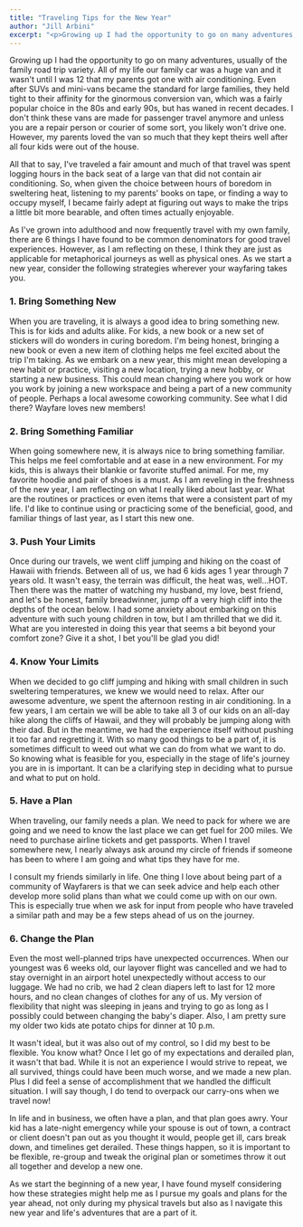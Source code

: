 ```yaml
---
title: "Traveling Tips for the New Year"
author: "Jill Arbini"
excerpt: "<p>Growing up I had the opportunity to go on many adventures, usually of the family road trip variety. All of my life our family car was a huge van and it wasn't until I was 12 that my parents got one with air conditioning. Even after SUVs and mini-vans became the standard for large families, they held tight to their affinity for the ginormous conversion van, which was a fairly popular choice in the 80s and early 90s, but has waned in recent decades. I don't think these vans are made for passenger travel anymore and unless you are a repair person or courier of some sort, you likely won't drive one. However, my parents loved the van so much that they kept theirs well after all four kids were out of the house.</p>"
---
```


Growing up I had the opportunity to go on many adventures, usually of the family road trip variety. All of my life our family car was a huge van and it wasn't until I was 12 that my parents got one with air conditioning. Even after SUVs and mini-vans became the standard for large families, they held tight to their affinity for the ginormous conversion van, which was a fairly popular choice in the 80s and early 90s, but has waned in recent decades. I don't think these vans are made for passenger travel anymore and unless you are a repair person or courier of some sort, you likely won't drive one. However, my parents loved the van so much that they kept theirs well after all four kids were out of the house.

All that to say, I've traveled a fair amount and much of that travel was spent logging hours in the back seat of a large van that did not contain air conditioning. So, when given the choice between hours of boredom in sweltering heat, listening to my parents' books on tape, or finding a way to occupy myself, I became fairly adept at figuring out ways to make the trips a little bit more bearable, and often times actually enjoyable.

As I've grown into adulthood and now frequently travel with my own family, there are 6 things I have found to be common denominators for good travel experiences. However, as I am reflecting on these, I think they are just as applicable for metaphorical journeys as well as physical ones. As we start a new year, consider the following strategies wherever your wayfaring takes you.

### 1. Bring Something New

When you are traveling, it is always a good idea to bring something new. This is for kids and adults alike. For kids, a new book or a new set of stickers will do wonders in curing boredom. I'm being honest, bringing a new book or even a new item of clothing helps me feel excited about the trip I'm taking.  As we embark on a new year, this might mean developing a new habit or practice, visiting a new location, trying a new hobby, or starting a new business. This could mean changing where you work or how you work by joining a new workspace and being a part of a new community of people. Perhaps a local awesome coworking community. See what I did there? Wayfare loves new members!

### 2. Bring Something Familiar

When going somewhere new, it is always nice to bring something familiar. This helps me feel comfortable and at ease in a new environment. For my kids, this is always their blankie or favorite stuffed animal. For me, my favorite hoodie and pair of shoes is a must. As I am reveling in the freshness of the new year, I am reflecting on what I really liked about last year. What are the routines or practices or even items that were a consistent part of my life. I'd like to continue using or practicing some of the beneficial, good, and familiar things of last year, as I start this new one.

### 3. Push Your Limits

Once during our travels, we went cliff jumping and hiking on the coast of Hawaii with friends. Between all of us, we had 6 kids ages 1 year through 7 years old. It wasn't easy, the terrain was difficult, the heat was, well...HOT. Then there was the matter of watching my husband, my love, best friend, and let's be honest, family breadwinner, jump off a very high cliff into the depths of the ocean below. I had some anxiety about embarking on this adventure with such young children in tow, but I am thrilled that we did it. What are you interested in doing this year that seems a bit beyond your comfort zone? Give it a shot, I bet you'll be glad you did!

### 4. Know Your Limits

When we decided to go cliff jumping and hiking with small children in such sweltering temperatures, we knew we would need to relax. After our awesome adventure, we spent the afternoon resting in air conditioning. In a few years, I am certain we will be able to take all 3 of our kids on an all-day hike along the cliffs of Hawaii, and they will probably be jumping along with their dad. But in the meantime, we had the experience itself without pushing it too far and regretting it. With so many good things to be a part of, it is sometimes difficult to weed out what we can do from what we want to do. So knowing what is feasible for you, especially in the stage of life's journey you are in is important. It can be a clarifying step in deciding what to pursue and what to put on hold.

### 5. Have a Plan

When traveling, our family needs a plan. We need to pack for where we are going and we need to know the last place we can get fuel for 200 miles. We need to purchase airline tickets and get passports. When I travel somewhere new, I nearly always ask around my circle of friends if someone has been to where I am going and what tips they have for me.

I consult my friends similarly in life. One thing I love about being part of a community of Wayfarers is that we can seek advice and help each other develop more solid plans than what we could come up with on our own. This is especially true when we ask for input from people who have traveled a similar path and may be a few steps ahead of us on the journey.

### 6. Change the Plan

Even the most well-planned trips have unexpected occurrences. When our youngest was 6 weeks old, our layover flight was cancelled and we had to stay overnight in an airport hotel unexpectedly without access to our luggage. We had no crib, we had 2 clean diapers left to last for 12 more hours, and no clean changes of clothes for any of us. My version of flexibility that night was sleeping in jeans and trying to go as long as I possibly could between changing the baby's diaper. Also, I am pretty sure my older two kids ate potato chips for dinner at 10 p.m.

It wasn't ideal, but it was also out of my control, so I did my best to be flexible. You know what? Once I let go of my expectations and derailed plan, it wasn't that bad. While it is not an experience I would strive to repeat, we all survived, things could have been much worse, and we made a new plan. Plus I did feel a sense of accomplishment that we handled the difficult situation. I will say though, I do tend to overpack our carry-ons when we travel now!

In life and in business, we often have a plan, and that plan goes awry. Your kid has a late-night emergency while your spouse is out of town, a contract or client doesn't pan out as you thought it would, people get ill, cars break down, and timelines get derailed. These things happen, so it is important to be flexible, re-group and tweak the original plan or sometimes throw it out all together and develop a new one.

As we start the beginning of a new year, I have found myself considering how these strategies might help me as I pursue my goals and plans for the year ahead, not only during my physical travels but also as I navigate this new year and life's adventures that are a part of it.
